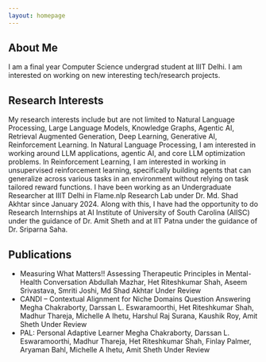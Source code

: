 ```yaml
---
layout: homepage
---
```


## About Me

I am a final year Computer Science undergrad student at IIIT Delhi. I am interested on working on new interesting tech/research projects. 

## Research Interests
My research interests include but are not limited to Natural Language Processing, Large Language Models, Knowledge Graphs, Agentic AI, Retrieval Augmented Generation, Deep Learning, Generative AI, Reinforcement Learning.
In Natural Language Processing, I am interested in working around LLM applications, agentic AI, and core LLM optimization problems.
In Reinforcement Learning, I am interested in working in unsupervised reinforcement learning, specifically building agents that can generalize across various tasks in an environment without relying on task tailored reward functions.
I have been working as an Undergraduate Researcher at IIIT Delhi in Flame.nlp Research Lab under Dr. Md. Shad Akhtar since January 2024. Along with this, I have had the opportunity to do Research Internships at AI Institute of University of South Carolina (AIISC) under the guidance of Dr. Amit Sheth and at IIT Patna under the guidance of Dr. Sriparna Saha.

## Publications

-  Measuring What Matters!! Assessing Therapeutic Principles in Mental-Health Conversation
   Abdullah Mazhar, Het Riteshkumar Shah, Aseem Srivastava, Smriti Joshi, Md Shad Akhtar
   Under Review
-  CANDI – Contextual Alignment for Niche Domains Question Answering
   Megha Chakraborty, Darssan L. Eswaramoorthi, Het Riteshkumar Shah, Madhur Thareja, Michelle A Ihetu, Harshul Raj Surana, Kaushik Roy, Amit Sheth
   Under Review
- PAL: Personal Adaptive Learner
  Megha Chakraborty, Darssan L. Eswaramoorthi, Madhur Thareja, Het Riteshkumar Shah, Finlay Palmer, Aryaman Bahl, Michelle A Ihetu, Amit Sheth
  Under Review

